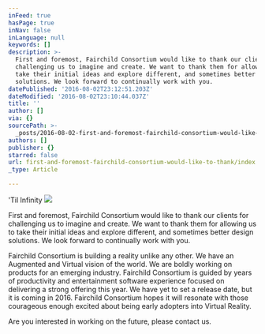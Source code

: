 ```yaml
---
inFeed: true
hasPage: true
inNav: false
inLanguage: null
keywords: []
description: >-
  First and foremost, Fairchild Consortium would like to thank our clients for
  challenging us to imagine and create. We want to thank them for allowing us to
  take their initial ideas and explore different, and sometimes better design
  solutions. We look forward to continually work with you.
datePublished: '2016-08-02T23:12:51.203Z'
dateModified: '2016-08-02T23:10:44.037Z'
title: ''
author: []
via: {}
sourcePath: >-
  _posts/2016-08-02-first-and-foremost-fairchild-consortium-would-like-to-thank.md
authors: []
publisher: {}
starred: false
url: first-and-foremost-fairchild-consortium-would-like-to-thank/index.html
_type: Article

---
```

'Til Infinity
![](https://the-grid-user-content.s3-us-west-2.amazonaws.com/c87e3067-b10e-407c-9826-6a9ba227daf9.png)

First and foremost, Fairchild Consortium would like to thank our clients for challenging us to imagine and create. We want to thank them for allowing us to take their initial ideas and explore different, and sometimes better design solutions. We look forward to continually work with you.

Fairchild Consortium is building a reality unlike any other. We have an Augmented and Virtual vision of the world. We are boldly working on products for an emerging industry. Fairchild Consortium is guided by years of productivity and entertainment software experience focused on delivering a strong offering this year. We have yet to set a release date, but it is coming in 2016\. Fairchild Consortium hopes it will resonate with those courageous enough excited about being early adopters into Virtual Reality.

Are you interested in working on the future, please contact us.